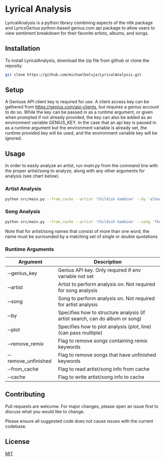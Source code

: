 # Lyrical Analysis

LyricalAnalysis is a python library combining aspects of the nltk package and LyricsGenius python-based genius.com api package to allow users to view sentiment breakdown for their favorite artists, albums, and songs.

## Installation

To install LyricalAnalysis, download the zip file from github or clone the reposity.

```bash
git clone https://github.com/michaelbaluja/LyricalAnalysis.git
```

## Setup
A Geniuse API client key is required for use. A client access key can be gathered from https://genius.com/api-clients, but requires a genius account to do so. While the key can be passed in as a runtime argument, or given when prompted if not already provided, the key can also be added as an environment variable GENIUS_KEY. In the case that an api key is passed in as a runtime argument but the environment variable is already set, the runtime provided key will be used, and the environment variable key will be ignored.

## Usage

In order to easily analyze an artist, run *main.py* from the command line with the proper artist/song to analyze, along with any other arguments for analysis (see chart below). 

### Artist Analysis

```bash
python src/main.py --from_cache --artist 'Childish Gambino' --by 'album' --plot 'line'
```

### Song Analysis

```bash
python src/main.py --from_cache --artist 'Childish Gambino' --song 'The Longest Text Message' --plot 'line'
```
Note that for artist/song names that consist of more than one word, the name must be surrounded by a matching set of single or double quotations

### Runtime Arguments
| Argument                      | Description                                                                  |
|-------------------------------|------------------------------------------------------------------------------|
| &dash;&dash;genius_key        | Genius API key. Only required if env variable not set                        |
| &dash;&dash;artist            | Artist to perform analysis on. Not required for song analysis                |
| &dash;&dash;song              | Song to perform analysis on. Not required for artist analysis                |
| &dash;&dash;by                | Specifies how to structure analysis (if artist search, can do album or song) |
| &dash;&dash;plot              | Specifies how to plot analysis (plot, line) (can pass multiple)              |
| &dash;&dash;remove_remix      | Flag to remove songs containing remix keywords                               |
| &dash;&dash;remove_unfinished | Flag to remove songs that have unfinished keywords                           |
| &dash;&dash;from_cache        | Flag to read artist/song info from cache                                     |
| &dash;&dash;cache             | Flag to write artist/song info to cache                                      |

## Contributing
Pull requests are welcome. For major changes, please open an issue first to discuss what you would like to change.

Please ensure all suggested code does not cause issues with the current codebase.

## License
[MIT](https://choosealicense.com/licenses/mit/)